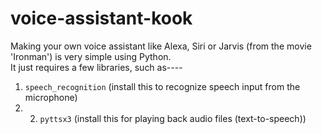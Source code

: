 # voice-assistant-kook

Making your own voice assistant like Alexa, Siri or Jarvis (from the movie 'Ironman') is very simple using Python.  
It just requires a few libraries, such as----  
1. `speech_recognition` (install this to recognize speech input from the microphone)  
2. 2. `pyttsx3` (install this for playing back audio files (text-to-speech))
